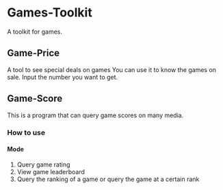 # Games-Toolkit
 A toolkit for games.
## Game-Price
 A tool to see special deals on games
 You can use it to know the games on sale.
 Input the number you want to get.
## Game-Score
This is a program that can query game scores on many media.
### How to use
#### Mode
1. Query game rating
2. View game leaderboard
3. Query the ranking of a game or query the game at a certain rank